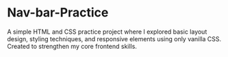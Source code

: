 # Nav-bar-Practice
A simple HTML and CSS practice project where I explored basic layout design, styling techniques, and responsive elements using only vanilla CSS. Created to strengthen my core frontend skills.
